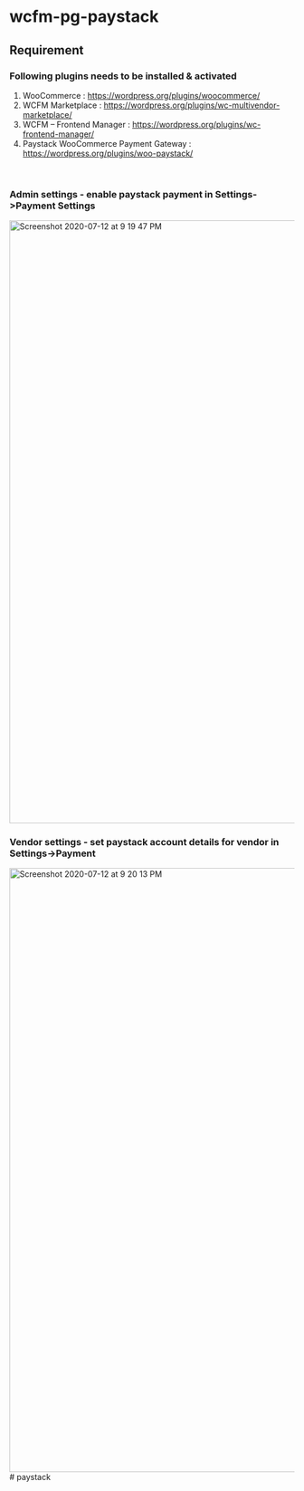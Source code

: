 # wcfm-pg-paystack

## Requirement
### Following plugins needs to be installed & activated
1. WooCommerce : https://wordpress.org/plugins/woocommerce/
2. WCFM Marketplace : https://wordpress.org/plugins/wc-multivendor-marketplace/
3. WCFM – Frontend Manager : https://wordpress.org/plugins/wc-frontend-manager/
4. Paystack WooCommerce Payment Gateway : https://wordpress.org/plugins/woo-paystack/

<br/>

### Admin settings - enable paystack payment in Settings->Payment Settings

<img width="1065" alt="Screenshot 2020-07-12 at 9 19 47 PM" src="https://user-images.githubusercontent.com/45789664/87251100-d8316900-c486-11ea-949d-2c48baea706f.png">


<br/>

### Vendor settings - set paystack account details for vendor in Settings->Payment

<img width="1067" alt="Screenshot 2020-07-12 at 9 20 13 PM" src="https://user-images.githubusercontent.com/45789664/87251125-0020cc80-c487-11ea-8179-cc2eaa4ea5d4.png">
#   p a y s t a c k  
 